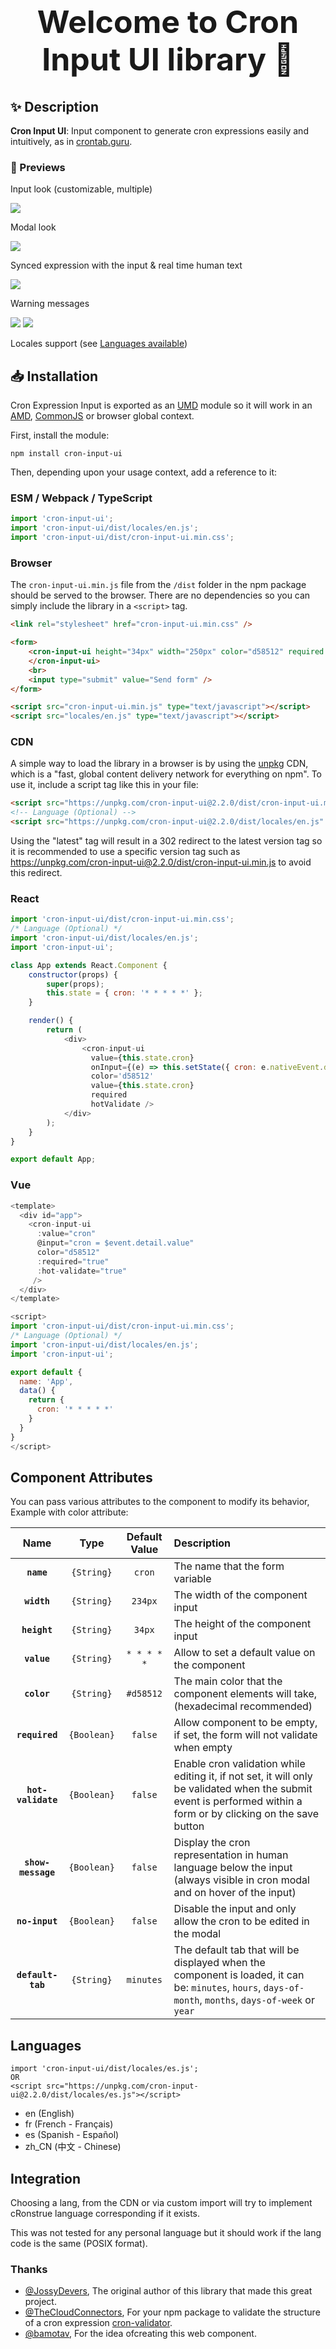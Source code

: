 <h1 align="center" style="font-size: 50px;">Welcome to Cron Input UI library 👋</h1>

## ✨ Description

**Cron Input UI**: Input component to generate cron expressions easily and intuitively, as in [crontab.guru](https://crontab.guru/).


### 📸 Previews

Input look (customizable, multiple)

![](images/input.png)

Modal look

![](images/modal.png)

Synced expression with the input & real time human text

![](images/expression.png)

Warning messages

![](images/invalid.png)
![](images/missing.png)

Locales support (see [Languages available](#languages))

## 📥 Installation

Cron Expression Input is exported as an [UMD](https://github.com/umdjs/umd) module so it will work in an [AMD](https://github.com/amdjs/amdjs-api/wiki/AMD), [CommonJS](https://wiki.commonjs.org/wiki/CommonJS) or browser global context.

First, install the module:

```
npm install cron-input-ui
```

Then, depending upon your usage context, add a reference to it:

### ESM / Webpack / TypeScript

```js
import 'cron-input-ui';
import 'cron-input-ui/dist/locales/en.js';
import 'cron-input-ui/dist/cron-input-ui.min.css';
```

### Browser
The `cron-input-ui.min.js` file from the `/dist` folder in the npm package should be served to the browser.  There are no dependencies so you can simply include the library in a `<script>` tag.

```html
<link rel="stylesheet" href="cron-input-ui.min.css" />

<form>
    <cron-input-ui height="34px" width="250px" color="d58512" required hot-validate value="* * * * *">
    </cron-input-ui>
    <br>
    <input type="submit" value="Send form" />
</form>

<script src="cron-input-ui.min.js" type="text/javascript"></script>
<script src="locales/en.js" type="text/javascript"></script>
```

### CDN

A simple way to load the library in a browser is by using the [unpkg](https://unpkg.com/) CDN, which is a
"fast, global content delivery network for everything on npm". To use it, include a script tag like this in your file:

```html
<script src="https://unpkg.com/cron-input-ui@2.2.0/dist/cron-input-ui.min.js" async></script>
<!-- Language (Optional) -->
<script src="https://unpkg.com/cron-input-ui@2.2.0/dist/locales/en.js" async></script>
```

Using the "latest" tag will result in a 302 redirect to the latest version tag so it is recommended to use a specific version tag such as https://unpkg.com/cron-input-ui@2.2.0/dist/cron-input-ui.min.js to avoid this redirect.

### React

```javascript
import 'cron-input-ui/dist/cron-input-ui.min.css';
/* Language (Optional) */
import 'cron-input-ui/dist/locales/en.js';
import 'cron-input-ui';

class App extends React.Component {
    constructor(props) {
        super(props);
        this.state = { cron: '* * * * *' };
    }

    render() {
        return (
            <div>
                <cron-input-ui
                  value={this.state.cron}
                  onInput={(e) => this.setState({ cron: e.nativeEvent.detail.value })}
                  color='d58512'
                  value={this.state.cron}
                  required
                  hotValidate />
            </div>
        );
    }
}

export default App;
```

### Vue

```javascript
<template>
  <div id="app">
    <cron-input-ui
      :value="cron"
      @input="cron = $event.detail.value"
      color="d58512"
      :required="true"
      :hot-validate="true"
     />
  </div>
</template>

<script>
import 'cron-input-ui/dist/cron-input-ui.min.css';
/* Language (Optional) */
import 'cron-input-ui/dist/locales/en.js';
import 'cron-input-ui';

export default {
  name: 'App',
  data() {
    return {
      cron: '* * * * *'
    }
  }
}
</script>
```

## Component Attributes

You can pass various attributes to the component to modify its behavior, Example with color attribute: <cron-input-ui color="#d58512"></cron-input-ui>

|        Name        |    Type     | Default Value | Description                                                                                                                                                       |
|:------------------:|:-----------:|:-------------:|:------------------------------------------------------------------------------------------------------------------------------------------------------------------|
|     **`name`**     | `{String}`  |    `cron`     | The name that the form variable                                                                                                                                   |
|    **`width`**     | `{String}`  |    `234px`    | The width of the component input                                                                                                                                  |
|    **`height`**    | `{String}`  |    `34px`     | The height of the component input                                                                                                                                 |
|    **`value`**     | `{String}`  |  `* * * * *`  | Allow to set a default value on the component                                                                                                                     |
|    **`color`**     | `{String}`  |   `#d58512`   | The main color that the component elements will take, (hexadecimal recommended)                                                                                   |
|   **`required`**   | `{Boolean}` |    `false`    | Allow component to be empty, if set, the form will not validate when empty                                                                                        |
| **`hot-validate`** | `{Boolean}` |    `false`    | Enable cron validation while editing it, if not set, it will only be validated when the submit event is performed within a form or by clicking on the save button |
| **`show-message`** | `{Boolean}` |    `false`    | Display the cron representation in human language below the input (always visible in cron modal and on hover of the input)                                        |
|   **`no-input`**   | `{Boolean}` |    `false`    | Disable the input and only allow the cron to be edited in the modal                                                                                               |
| **`default-tab`**  | `{String}`  |   `minutes`   | The default tab that will be displayed when the component is loaded, it can be: `minutes`, `hours`, `days-of-month`, `months`, `days-of-week` or `year`           |

## Languages

```
import 'cron-input-ui/dist/locales/es.js';
OR
<script src="https://unpkg.com/cron-input-ui@2.2.0/dist/locales/es.js"></script>
```

* en (English)
* fr (French - Français)
* es (Spanish - Español)
* zh_CN (中文 - Chinese)

## Integration

Choosing a lang, from the CDN or via custom import will try to implement cRonstrue language corresponding if it exists.

This was not tested for any personal language but it should work if the lang code is the same (POSIX format).

### Thanks

-   [@JossyDevers](https://github.com/JossyDevers), The original author of this library that made this great project.
-   [@TheCloudConnectors](https://github.com/TheCloudConnectors), For your npm package to validate the structure of a cron expression [cron-validator](https://github.com/TheCloudConnectors/cron-validator).
-   [@bamotav](https://github.com/bamotav), For the idea of ​​creating this web component.
